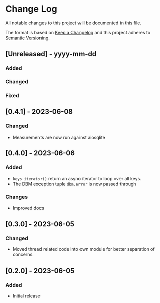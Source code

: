 # Change Log

All notable changes to this project will be documented in this file.

The format is based on [Keep a Changelog](http://keepachangelog.com/)
and this project adheres to [Semantic Versioning](http://semver.org/).

## [Unreleased] - yyyy-mm-dd

### Added

### Changed

### Fixed

## [0.4.1] - 2023-06-08

### Changed

- Measurements are now run against aiosqlite

## [0.4.0] - 2023-06-06

### Added

- `keys_iterator()` return an async iterator to loop over all keys.
- The DBM exception tuple `dbm.error` is now passed through

### Changes

- Improved docs

## [0.3.0] - 2023-06-05

### Changed

- Moved thread related code into own module for better separation of concerns.

## [0.2.0] - 2023-06-05

### Added

- Initial release
